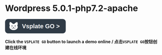 # Wordpress 5.0.1-php7.2-apache

<a href="https://www.vsplate.com/?docker-compose=https://github.com/vsplate/dcenvs/wordpress/5.0.1-php7.2-apache"><img alt="VSPLATE GO" src="https://raw.githubusercontent.com/vsplate/images/master/vsgo_btn.png" width="200px"></a>

**Click the `VSPLATE GO` button to launch a demo online / 点击`VSPLATE GO`按钮创建在线环境**